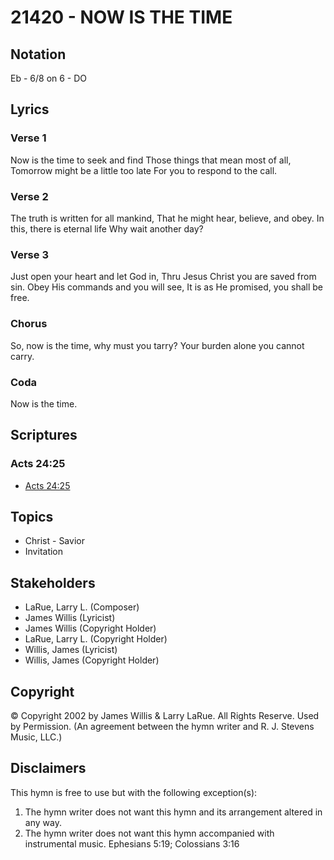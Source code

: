 # 21420 - NOW IS THE TIME

## Notation

Eb - 6/8 on 6 - DO

## Lyrics

### Verse 1

Now is the time to seek and find Those things that mean most of all, Tomorrow might be a little too late For you to respond to the call.

### Verse 2

The truth is written for all mankind, That he might hear, believe, and obey. In this, there is eternal life Why wait another day?

### Verse 3

Just open your heart and let God in, Thru Jesus Christ you are saved from sin. Obey His commands and you will see, It is as He promised, you shall be free.

### Chorus

So, now is the time, why must you tarry? Your burden alone you cannot carry. 

### Coda

Now is the time.


## Scriptures

### Acts 24:25

- [Acts 24:25](https://www.biblegateway.com/passage/?search=Acts%2024%3A25)


## Topics

- Christ - Savior
- Invitation

## Stakeholders

- LaRue, Larry L. (Composer)
- James Willis (Lyricist)
- James Willis (Copyright Holder)
- LaRue, Larry L. (Copyright Holder)
- Willis, James (Lyricist)
- Willis, James (Copyright Holder)

## Copyright

© Copyright 2002 by James Willis & Larry LaRue.  All Rights Reserve. Used by Permission.
(An agreement between the hymn writer and R. J. Stevens Music, LLC.)

## Disclaimers

This hymn is free to use but with the following exception(s):
1. The hymn writer does not want this hymn and its arrangement altered in any way.
2. The hymn writer does not want this hymn accompanied with instrumental music.
Ephesians 5:19; Colossians 3:16

